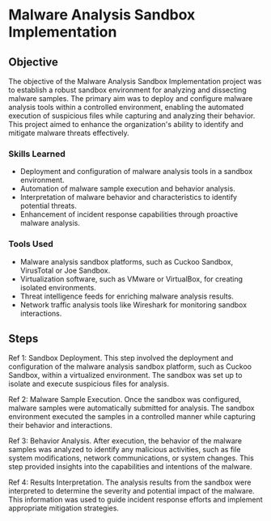 # Malware Analysis Sandbox Implementation

## Objective

The objective of the Malware Analysis Sandbox Implementation project was to establish a robust sandbox environment for analyzing and dissecting malware samples. The primary aim was to deploy and configure malware analysis tools within a controlled environment, enabling the automated execution of suspicious files while capturing and analyzing their behavior. This project aimed to enhance the organization's ability to identify and mitigate malware threats effectively.


### Skills Learned

- Deployment and configuration of malware analysis tools in a sandbox environment.
- Automation of malware sample execution and behavior analysis.
- Interpretation of malware behavior and characteristics to identify potential threats.
- Enhancement of incident response capabilities through proactive malware analysis.


### Tools Used

- Malware analysis sandbox platforms, such as Cuckoo Sandbox, VirusTotal or Joe Sandbox.
- Virtualization software, such as VMware or VirtualBox, for creating isolated environments.
- Threat intelligence feeds for enriching malware analysis results.
- Network traffic analysis tools like Wireshark for monitoring sandbox interactions.

## Steps
Ref 1: Sandbox Deployment. This step involved the deployment and configuration of the malware analysis sandbox platform, such as Cuckoo Sandbox, within a virtualized environment. The sandbox was set up to isolate and execute suspicious files for analysis.

Ref 2: Malware Sample Execution. Once the sandbox was configured, malware samples were automatically submitted for analysis. The sandbox environment executed the samples in a controlled manner while capturing their behavior and interactions.

Ref 3: Behavior Analysis. After execution, the behavior of the malware samples was analyzed to identify any malicious activities, such as file system modifications, network communications, or system changes. This step provided insights into the capabilities and intentions of the malware.

Ref 4: Results Interpretation. The analysis results from the sandbox were interpreted to determine the severity and potential impact of the malware. This information was used to guide incident response efforts and implement appropriate mitigation strategies.






